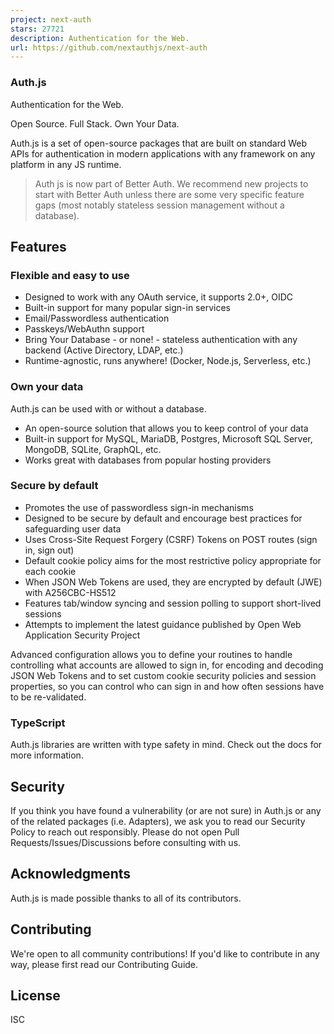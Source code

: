 ```yaml
---
project: next-auth
stars: 27721
description: Authentication for the Web.
url: https://github.com/nextauthjs/next-auth
---
```


  

### Auth.js

Authentication for the Web.

Open Source. Full Stack. Own Your Data.

Auth.js is a set of open-source packages that are built on standard Web APIs for authentication in modern applications with any framework on any platform in any JS runtime.

> Auth js is now part of Better Auth. We recommend new projects to start with Better Auth unless there are some very specific feature gaps (most notably stateless session management without a database).

Features
--------

### Flexible and easy to use

-   Designed to work with any OAuth service, it supports 2.0+, OIDC
-   Built-in support for many popular sign-in services
-   Email/Passwordless authentication
-   Passkeys/WebAuthn support
-   Bring Your Database - or none! - stateless authentication with any backend (Active Directory, LDAP, etc.)
-   Runtime-agnostic, runs anywhere! (Docker, Node.js, Serverless, etc.)

### Own your data

Auth.js can be used with or without a database.

-   An open-source solution that allows you to keep control of your data
-   Built-in support for MySQL, MariaDB, Postgres, Microsoft SQL Server, MongoDB, SQLite, GraphQL, etc.
-   Works great with databases from popular hosting providers

### Secure by default

-   Promotes the use of passwordless sign-in mechanisms
-   Designed to be secure by default and encourage best practices for safeguarding user data
-   Uses Cross-Site Request Forgery (CSRF) Tokens on POST routes (sign in, sign out)
-   Default cookie policy aims for the most restrictive policy appropriate for each cookie
-   When JSON Web Tokens are used, they are encrypted by default (JWE) with A256CBC-HS512
-   Features tab/window syncing and session polling to support short-lived sessions
-   Attempts to implement the latest guidance published by Open Web Application Security Project

Advanced configuration allows you to define your routines to handle controlling what accounts are allowed to sign in, for encoding and decoding JSON Web Tokens and to set custom cookie security policies and session properties, so you can control who can sign in and how often sessions have to be re-validated.

### TypeScript

Auth.js libraries are written with type safety in mind. Check out the docs for more information.

Security
--------

If you think you have found a vulnerability (or are not sure) in Auth.js or any of the related packages (i.e. Adapters), we ask you to read our Security Policy to reach out responsibly. Please do not open Pull Requests/Issues/Discussions before consulting with us.

Acknowledgments
---------------

Auth.js is made possible thanks to all of its contributors.

Contributing
------------

We're open to all community contributions! If you'd like to contribute in any way, please first read our Contributing Guide.

License
-------

ISC
